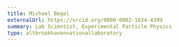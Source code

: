 ```yaml
---
title: Michael Begel
externalUrl: https://orcid.org/0000-0002-1634-4399
summary: Lab Scientist, Experimental Particle Physics
type: altbrookhavennationallaboratory
---
```

